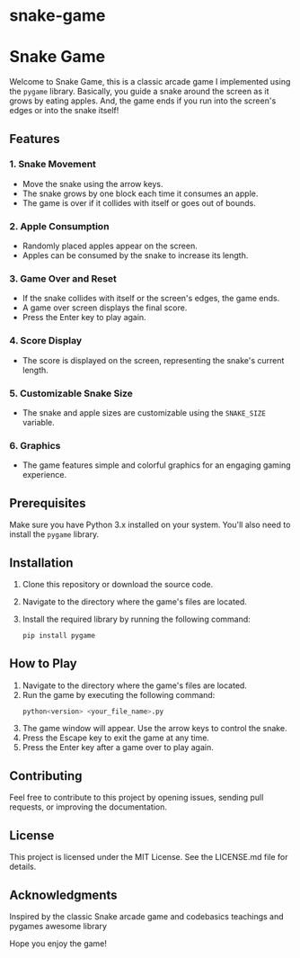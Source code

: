 # snake-game
# Snake Game

Welcome to Snake Game, this is a classic arcade game I implemented using the `pygame` library. Basically, you guide a snake around the screen as it grows by eating apples. And, the game ends if you run into the screen's edges or into the snake itself!

## Features

### 1. **Snake Movement**
- Move the snake using the arrow keys.
- The snake grows by one block each time it consumes an apple.
- The game is over if it collides with itself or goes out of bounds.

### 2. **Apple Consumption**
- Randomly placed apples appear on the screen.
- Apples can be consumed by the snake to increase its length.

### 3. **Game Over and Reset**
- If the snake collides with itself or the screen's edges, the game ends.
- A game over screen displays the final score.
- Press the Enter key to play again.

### 4. **Score Display**
- The score is displayed on the screen, representing the snake's current length.

### 5. **Customizable Snake Size**
- The snake and apple sizes are customizable using the `SNAKE_SIZE` variable.

### 6. **Graphics**
- The game features simple and colorful graphics for an engaging gaming experience.

## Prerequisites

Make sure you have Python 3.x installed on your system. You'll also need to install the `pygame` library.

## Installation

1. Clone this repository or download the source code.
2. Navigate to the directory where the game's files are located.
3. Install the required library by running the following command:

   ```bash
   pip install pygame

## How to Play

1. Navigate to the directory where the game's files are located.
2. Run the game by executing the following command:
   ```bash
   python<version> <your_file_name>.py
3. The game window will appear. Use the arrow keys to control the snake.
4. Press the Escape key to exit the game at any time.
5. Press the Enter key after a game over to play again.

## Contributing

Feel free to contribute to this project by opening issues, sending pull requests, or improving the documentation.

## License

This project is licensed under the MIT License. See the LICENSE.md file for details.

## Acknowledgments

Inspired by the classic Snake arcade game and codebasics teachings and pygames awesome library

Hope you enjoy the game!


